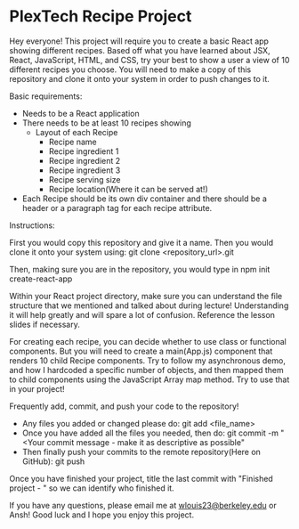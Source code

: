 # PlexTech Recipe Project

Hey everyone! This project will require you to create a basic React app showing different recipes. Based off what you have learned about JSX, React, JavaScript, HTML, and CSS, try your best to show a user a view of 10 different recipes you choose. You will need to make a copy of this repository and clone it onto your system in order to push changes to it.

Basic requirements:
- Needs to be a React application
- There needs to be at least 10 recipes showing
  - Layout of each Recipe
      - Recipe name
      - Recipe ingredient 1
      - Recipe ingredient 2
      - Recipe ingredient 3
      - Recipe serving size
      - Recipe location(Where it can be served at!)
- Each Recipe should be its own div container and there should be a header or a paragraph tag for each recipe attribute.


Instructions:

First you would copy this repository and give it a name. Then you would clone it onto your system using: git clone <repository_url>.git

Then, making sure you are in the repository, you would type in npm init create-react-app <app name you think of>

Within your React project directory, make sure you can understand the file structure that we mentioned and talked about during lecture! Understanding it will help greatly and will spare a lot of confusion. Reference the lesson slides if necessary. 

For creating each recipe, you can decide whether to use class or functional components. But you will need to create a main(App.js) component that renders 10 child Recipe components. Try to follow my asynchronous demo, and how I hardcoded a specific number of objects, and then mapped them to child components using the JavaScript Array map method. Try to use that in your project!

Frequently add, commit, and push your code to the repository!
- Any files you added or changed please do: git add <file_name>
- Once you have added all the files you needed, then do: git commit -m "<Your commit message - make it as descriptive as possible"
- Then finally push your commits to the remote repository(Here on GitHub): git push

Once you have finished your project, title the last commit with "Finished project - <Your name>" so we can identify who finished it.
  


If you have any questions, please email me at wlouis23@berkeley.edu or Ansh! Good luck and I hope you enjoy this project.
